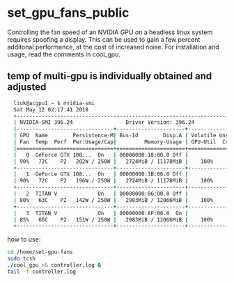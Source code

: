# set_gpu_fans_public
Controlling the fan speed of an NVIDIA GPU on a headless linux system requires spoofing a display.
This can be used to gain a few percent additonal performance, at the cost of increased noise.
For installation and usage, read the comments in cool_gpu.

## temp of multi-gpu is individually obtained and adjusted 
```bash
  liuk@acgpu1 ~ $ nvidia-smi 
  Sat May 12 02:17:41 2018       
  +-----------------------------------------------------------------------------+
  | NVIDIA-SMI 396.24                 Driver Version: 396.24                    |
  |-------------------------------+----------------------+----------------------+
  | GPU  Name        Persistence-M| Bus-Id        Disp.A | Volatile Uncorr. ECC |
  | Fan  Temp  Perf  Pwr:Usage/Cap|         Memory-Usage | GPU-Util  Compute M. |
  |===============================+======================+======================|
  |   0  GeForce GTX 108...  On   | 00000000:18:00.0 Off |                  N/A |
  | 90%   72C    P2   202W / 250W |   2724MiB / 11178MiB |    100%      Default |
  +-------------------------------+----------------------+----------------------+
  |   1  GeForce GTX 108...  On   | 00000000:3B:00.0 Off |                  N/A |
  | 90%   72C    P2   196W / 250W |   2724MiB / 11178MiB |    100%      Default |
  +-------------------------------+----------------------+----------------------+
  |   2  TITAN V             On   | 00000000:86:00.0 Off |                  N/A |
  | 80%   63C    P2   142W / 250W |   2983MiB / 12066MiB |    100%      Default |
  +-------------------------------+----------------------+----------------------+
  |   3  TITAN V             On   | 00000000:AF:00.0  On |                  N/A |
  | 85%   66C    P2   151W / 250W |   2983MiB / 12066MiB |    100%      Default |
  +-------------------------------+----------------------+----------------------+
```

how to use:
```bash
cd /home/set-gpu-fans
sudo tcsh
./cool_gpu >& controller.log &
tail -f controller.log
```
